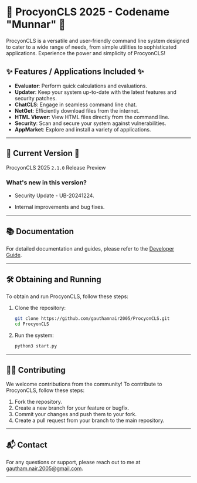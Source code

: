 # 🌟 ProcyonCLS 2025 - Codename "Munnar" 🌟

ProcyonCLS is a versatile and user-friendly command line system designed to cater to a wide range of needs, from simple utilities to sophisticated applications. Experience the power and simplicity of ProcyonCLS!

## ✨ Features / Applications Included ✨

- **Evaluator**: Perform quick calculations and evaluations.
- **Updater**: Keep your system up-to-date with the latest features and security patches.
- **ChatCLS**: Engage in seamless command line chat.
- **NetGet**: Efficiently download files from the internet.
- **HTML Viewer**: View HTML files directly from the command line.
- **Security**: Scan and secure your system against vulnerabilities.
- **AppMarket**: Explore and install a variety of applications.

---

## 🚀 Current Version 🚀

ProcyonCLS 2025 `2.1.0` Release Preview

### What's new in this version?

* Security Update - UB-20241224.

* Internal improvements and bug fixes.

---

## 📚 Documentation

For detailed documentation and guides, please refer to the [Developer Guide](Developer.md).

---

## 🛠️ Obtaining and Running

To obtain and run ProcyonCLS, follow these steps:

1. Clone the repository:
   ```sh
   git clone https://github.com/gauthamnair2005/ProcyonCLS.git
   cd ProcyonCLS
   ```
2. Run the system:
   ```sh
   python3 start.py
   ```

---

## 🧑‍💻 Contributing

We welcome contributions from the community! To contribute to ProcyonCLS, follow these steps:

1. Fork the repository.
2. Create a new branch for your feature or bugfix.
3. Commit your changes and push them to your fork.
4. Create a pull request from your branch to the main repository.

---

## 📬 Contact

For any questions or support, please reach out to me at [gautham.nair.2005@gmail.com](mailto:gautham.nair.2005@gmail.com).

---

